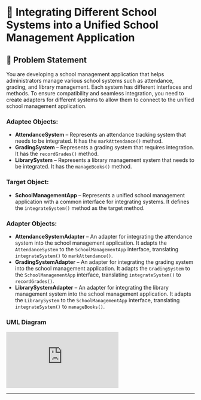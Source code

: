 # 🏫 Integrating Different School Systems into a Unified School Management Application

## 📌 Problem Statement  
You are developing a school management application that helps administrators manage various school systems such as attendance, grading, and library management. Each system has different interfaces and methods. To ensure compatibility and seamless integration, you need to create adapters for different systems to allow them to connect to the unified school management application.  

### Adaptee Objects:
- **AttendanceSystem** – Represents an attendance tracking system that needs to be integrated. It has the `markAttendance()` method.  
- **GradingSystem** – Represents a grading system that requires integration. It has the `recordGrades()` method.  
- **LibrarySystem** – Represents a library management system that needs to be integrated. It has the `manageBooks()` method.  

### Target Object:
- **SchoolManagementApp** – Represents a unified school management application with a common interface for integrating systems. It defines the `integrateSystem()` method as the target method.  

### Adapter Objects:
- **AttendanceSystemAdapter** – An adapter for integrating the attendance system into the school management application. It adapts the `AttendanceSystem` to the `SchoolManagementApp` interface, translating `integrateSystem()` to `markAttendance()`.  
- **GradingSystemAdapter** – An adapter for integrating the grading system into the school management application. It adapts the `GradingSystem` to the `SchoolManagementApp` interface, translating `integrateSystem()` to `recordGrades()`.  
- **LibrarySystemAdapter** – An adapter for integrating the library management system into the school management application. It adapts the `LibrarySystem` to the `SchoolManagementApp` interface, translating `integrateSystem()` to `manageBooks()`.

### UML Diagram
![UML Diagram](https://https://github.com/engr-julia/Repo_AdapterPatterns-LabSW3-/blob/main/AdapterPatternUML(SW3).pdf) 

---
